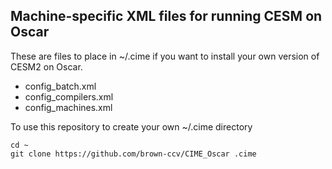 ## Machine-specific XML files for running CESM on Oscar

These are files to place in ~/.cime if you want to install your own
version of CESM2 on Oscar.  


  - config_batch.xml
  - config_compilers.xml
  - config_machines.xml

To use this repository to create your own ~/.cime directory
````
cd ~
git clone https://github.com/brown-ccv/CIME_Oscar .cime
````
